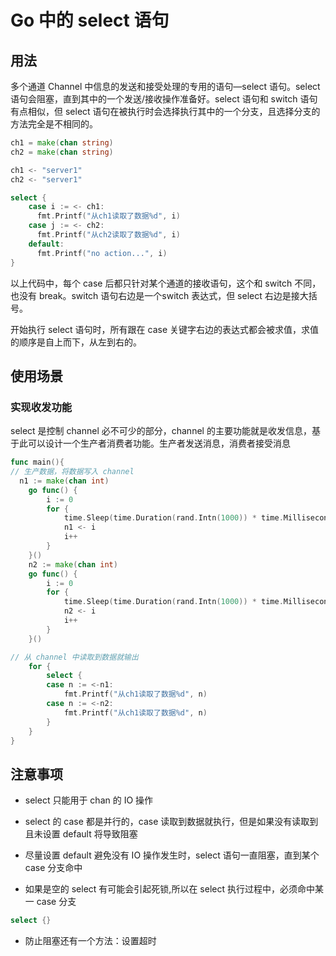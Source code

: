 # Go 中的 select 语句

## 用法

多个通道 Channel 中信息的发送和接受处理的专用的语句—select 语句。select  语句会阻塞，直到其中的一个发送/接收操作准备好。select 语句和 switch 语句有点相似，但 select 语句在被执行时会选择执行其中的一个分支，且选择分支的方法完全是不相同的。

```go
ch1 = make(chan string)
ch2 = make(chan string)

ch1 <- "server1"
ch2 <- "server1"

select {
    case i := <- ch1:
      fmt.Printf("从ch1读取了数据%d", i)
    case j := <- ch2:
      fmt.Printf("从ch2读取了数据%d", i)
    default:
      fmt.Printf("no action...", i)
}
```

以上代码中，每个 case 后都只针对某个通道的接收语句，这个和 switch 不同，也没有 break。switch 语句右边是一个switch 表达式，但 select 右边是接大括号。

开始执行 select 语句时，所有跟在 case 关键字右边的表达式都会被求值，求值的顺序是自上而下，从左到右的。

## 使用场景

### 实现收发功能

select 是控制 channel 必不可少的部分，channel 的主要功能就是收发信息，基于此可以设计一个生产者消费者功能。生产者发送消息，消费者接受消息

```go
func main(){
// 生产数据，将数据写入 channel 
  n1 := make(chan int)
    go func() {
        i := 0
        for {
            time.Sleep(time.Duration(rand.Intn(1000)) * time.Millisecond)
            n1 <- i
            i++
        }
    }()
    n2 := make(chan int)
    go func() {
        i := 0
        for {
            time.Sleep(time.Duration(rand.Intn(1000)) * time.Millisecond)
            n2 <- i
            i++
        }
    }()

// 从 channel 中读取到数据就输出
    for {
        select {
        case n := <-n1:
            fmt.Printf("从ch1读取了数据%d", n)
        case n := <-n2:
            fmt.Printf("从ch1读取了数据%d", n)
        }
    }
}
```

## 注意事项

- select 只能用于 chan 的 IO 操作

- select 的 case 都是并行的，case 读取到数据就执行，但是如果没有读取到且未设置 default 将导致阻塞

- 尽量设置 default 避免没有 IO 操作发生时，select 语句一直阻塞，直到某个 case 分支命中

- 如果是空的 select 有可能会引起死锁,所以在 select 执行过程中，必须命中某一 case 分支

```go
select {}
```

- 防止阻塞还有一个方法：设置超时
